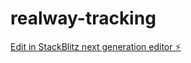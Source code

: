 # realway-tracking

[Edit in StackBlitz next generation editor ⚡️](https://stackblitz.com/~/github.com/sthavirpunwatkar/realway-tracking)
